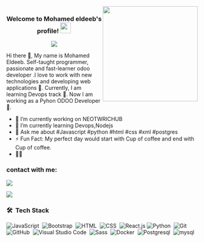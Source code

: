 
<img width="250" align="right" src="https://c.tenor.com/_DOBjnGspYAAAAAM/code-coding.gif">

<h3 align="center">
  Welcome to Mohamed  eldeeb's profile!
  <img src="https://media.giphy.com/media/hvRJCLFzcasrR4ia7z/giphy.gif" width="28">
</h3>

<!-- Typing SVG by DenverCoder1 - https://github.com/DenverCoder1/readme-typing-svg -->
<p align="center">
  <a href="https://github.com/DenverCoder1/readme-typing-svg"><img src="https://readme-typing-svg.herokuapp.com/?lines=Technical%20odoo%20developer;Always%20learning%20new%20things&font=Fira%20Code&center=true&width=440&height=45&color=f75c7e&vCenter=true&size=22"></a>
</p> 

Hi there 👋, My name is Mohamed Eldeeb. Self-taught programmer, passionate and fast-learner odoo developer .I love to work with new technologies and developing web applications 🔭. Currently, I am learning Devops track 🌱. Now I am working as a Pyhon ODOO Developer 🚀.

- 🔭 I’m currently working on NEOTWRICHUB
- 🌱 I’m currently learning Devops,Nodejs
- 💬 Ask me about #Javascript #python #html #css #xml #postgres
- ⚡ Fun Fact: My perfect day would start with Cup of coffee and end with Cup of coffee.
- 👨‍💻 


### contact with me:

<a href="https://www.linkedin.com/in/mohamed-eldeeb-1960b9141/" target="_blank"><img src="https://img.shields.io/badge/-Mohaamed%20Eldeeb-0077B5?style=for-the-badge&logo=Linkedin&logoColor=white"/></a>

<a href="https://www.facebook.com/profile.php?id=100006833851397" target="_blank"><img src="https://img.shields.io/badge/-Mohaamed%20Eldeeb-0077B5?style=for-the-badge&logo=Facebook&logoColor=white"/></a>

### 🛠 &nbsp;Tech Stack
![JavaScript](https://img.shields.io/badge/-JavaScript-05122A?style=flat&logo=javascript)&nbsp;
![Bootstrap](https://img.shields.io/badge/-Bootstrap-05122A?style=flat&logo=bootstrap&logoColor=563D7C)&nbsp;
![HTML](https://img.shields.io/badge/-HTML-05122A?style=flat&logo=HTML5)&nbsp;
![CSS](https://img.shields.io/badge/-CSS-05122A?style=flat&logo=CSS3&logoColor=1572B6)&nbsp;
![React.js](https://img.shields.io/badge/-React-05122A?style=flat&logo=react)
![Python](https://img.shields.io/badge/-Python-05122A?style=flat&logo=python&logoColor=339933)&nbsp;
![Git](https://img.shields.io/badge/-Git-05122A?style=flat&logo=git)&nbsp;
![GitHub](https://img.shields.io/badge/-GitHub-05122A?style=flat&logo=github)&nbsp;
![Visual Studio Code](https://img.shields.io/badge/-Visual%20Studio%20Code-05122A?style=flat&logo=visual-studio-code&logoColor=007ACC)&nbsp;
![Sass](https://img.shields.io/badge/-Sass-05122A?style=flat&logo=sass)&nbsp;
![Docker](https://img.shields.io/badge/-Docker-05122A?style=flat&logo=Docker)&nbsp;
![Postgresql](https://img.shields.io/badge/-Postgresql-05122A?style=flat&logo=Postgresql)&nbsp;
![mysql](https://img.shields.io/badge/-Mysql-05122A?style=flat&logo=mysql)&nbsp;

